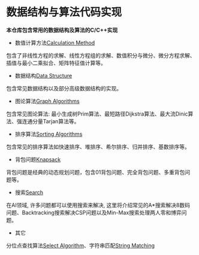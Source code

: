 # 数据结构与算法代码实现

**本仓库包含常用的数据结构及算法的C/C++实现**

- 数值计算方法[Calculation Method](./Calculation%20Method)

包含了非线性方程的求解、线性方程组的求解、数值积分与微分、微分方程求解、插值与最小二乘拟合、矩阵特征值计算等。

- 数据结构[Data Structure](./Data%20Structure)

包含常见数据结构以及部分高级数据结构的实现。

- 图论算法[Graph Algorithms](./Graph%20Algorithms)

包含常见图论算法: 最小生成树Prim算法、最短路径Dijkstra算法、最大流Dinic算法、强连通分量Tarjan算法等。

- 排序算法[Sorting Algorithms](./Sorting%20Algorithms)

包含常见的排序算法如快速排序、堆排序、希尔排序、归并排序、基数排序等。

- 背包问题[Knapsack](./Knapsack)

背包问题是经典的动态规划问题，包含01背包问题、完全背包问题、多重背包问题等。

- 搜索[Search](./Search)

在AI领域, 许多问题都可以使用搜索来解决, 这里将介绍常见的A*搜索解决8数码问题、Backtracking搜索解决CSP问题以及Min-Max搜索处理两人零和博弈问题。

- 其它

分位点查找算法[Select Algorithm](./Select%20Algorithm)、字符串匹配[String Matching](./String%20Matching)